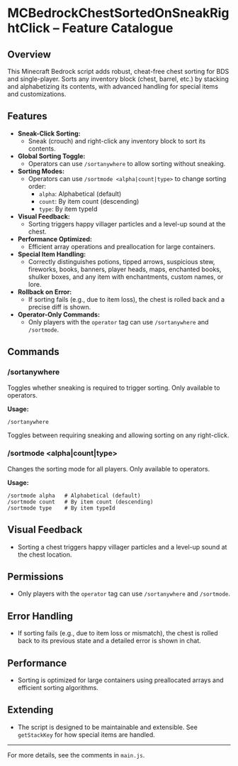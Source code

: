 # MCBedrockChestSortedOnSneakRightClick – Feature Catalogue

## Overview
This Minecraft Bedrock script adds robust, cheat-free chest sorting for BDS and single-player. Sorts any inventory block (chest, barrel, etc.) by stacking and alphabetizing its contents, with advanced handling for special items and customizations.

## Features

- **Sneak-Click Sorting:**
  - Sneak (crouch) and right-click any inventory block to sort its contents.
- **Global Sorting Toggle:**
  - Operators can use `/sortanywhere` to allow sorting without sneaking.
- **Sorting Modes:**
  - Operators can use `/sortmode <alpha|count|type>` to change sorting order:
    - `alpha`: Alphabetical (default)
    - `count`: By item count (descending)
    - `type`: By item typeId
- **Visual Feedback:**
  - Sorting triggers happy villager particles and a level-up sound at the chest.
- **Performance Optimized:**
  - Efficient array operations and preallocation for large containers.
- **Special Item Handling:**
  - Correctly distinguishes potions, tipped arrows, suspicious stew, fireworks, books, banners, player heads, maps, enchanted books, shulker boxes, and any item with enchantments, custom names, or lore.
- **Rollback on Error:**
  - If sorting fails (e.g., due to item loss), the chest is rolled back and a precise diff is shown.
- **Operator-Only Commands:**
  - Only players with the `operator` tag can use `/sortanywhere` and `/sortmode`.

## Commands

### /sortanywhere
Toggles whether sneaking is required to trigger sorting. Only available to operators.

**Usage:**
```
/sortanywhere
```
Toggles between requiring sneaking and allowing sorting on any right-click.

### /sortmode <alpha|count|type>
Changes the sorting mode for all players. Only available to operators.

**Usage:**
```
/sortmode alpha   # Alphabetical (default)
/sortmode count   # By item count (descending)
/sortmode type    # By item typeId
```

## Visual Feedback
- Sorting a chest triggers happy villager particles and a level-up sound at the chest location.

## Permissions
- Only players with the `operator` tag can use `/sortanywhere` and `/sortmode`.

## Error Handling
- If sorting fails (e.g., due to item loss or mismatch), the chest is rolled back to its previous state and a detailed error is shown in chat.

## Performance
- Sorting is optimized for large containers using preallocated arrays and efficient sorting algorithms.

## Extending
- The script is designed to be maintainable and extensible. See `getStackKey` for how special items are handled.

---
For more details, see the comments in `main.js`.
